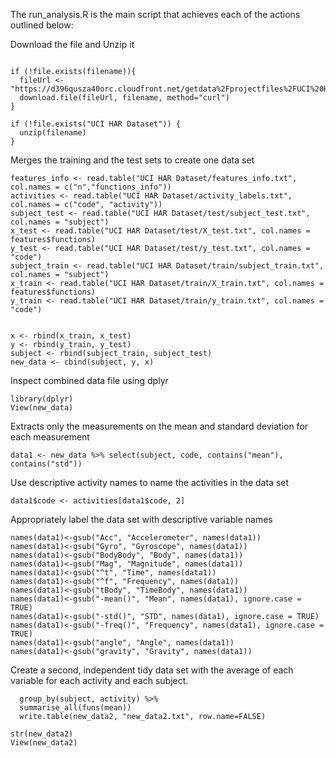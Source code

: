 The run_analysis.R is the main script that achieves each of the actions outlined below:

Download the file and Unzip it

```filename <- course.zip

if (!file.exists(filename)){
  fileUrl <- "https://d396qusza40orc.cloudfront.net/getdata%2Fprojectfiles%2FUCI%20HAR%20Dataset.zip"
  download.file(fileUrl, filename, method="curl")
}

if (!file.exists("UCI HAR Dataset")) { 
  unzip(filename) 
}
```

Merges the training and the test sets to create one data set

```features <- read.table("UCI HAR Dataset/features.txt", col.names = c("n","functions"))
features_info <- read.table("UCI HAR Dataset/features_info.txt", col.names = c("n","functions_info"))
activities <- read.table("UCI HAR Dataset/activity_labels.txt", col.names = c("code", "activity"))
subject_test <- read.table("UCI HAR Dataset/test/subject_test.txt", col.names = "subject")
x_test <- read.table("UCI HAR Dataset/test/X_test.txt", col.names = features$functions)
y_test <- read.table("UCI HAR Dataset/test/y_test.txt", col.names = "code")
subject_train <- read.table("UCI HAR Dataset/train/subject_train.txt", col.names = "subject")
x_train <- read.table("UCI HAR Dataset/train/X_train.txt", col.names = features$functions)
y_train <- read.table("UCI HAR Dataset/train/y_train.txt", col.names = "code")


x <- rbind(x_train, x_test)
y <- rbind(y_train, y_test)
subject <- rbind(subject_train, subject_test)
new_data <- cbind(subject, y, x)
```


Inspect combined data file using dplyr

```
library(dplyr)
View(new_data)
```

Extracts only the measurements on the mean and standard deviation for each measurement

```
data1 <- new_data %>% select(subject, code, contains("mean"), contains("std"))
```

Use descriptive activity names to name the activities in the data set

```
data1$code <- activities[data1$code, 2]
```

Appropriately label the data set with descriptive variable names

```names(data1)[2] = "activity"
names(data1)<-gsub("Acc", "Accelerometer", names(data1))
names(data1)<-gsub("Gyro", "Gyroscope", names(data1))
names(data1)<-gsub("BodyBody", "Body", names(data1))
names(data1)<-gsub("Mag", "Magnitude", names(data1))
names(data1)<-gsub("^t", "Time", names(data1))
names(data1)<-gsub("^f", "Frequency", names(data1))
names(data1)<-gsub("tBody", "TimeBody", names(data1))
names(data1)<-gsub("-mean()", "Mean", names(data1), ignore.case = TRUE)
names(data1)<-gsub("-std()", "STD", names(data1), ignore.case = TRUE)
names(data1)<-gsub("-freq()", "Frequency", names(data1), ignore.case = TRUE)
names(data1)<-gsub("angle", "Angle", names(data1))
names(data1)<-gsub("gravity", "Gravity", names(data1))
```

Create a second, independent tidy data set with the average of each variable for each activity and each subject.

```new_data2 <- data1 %>%
  group_by(subject, activity) %>%
  summarise_all(funs(mean))
  write.table(new_data2, "new_data2.txt", row.name=FALSE)

str(new_data2)
View(new_data2)
```
